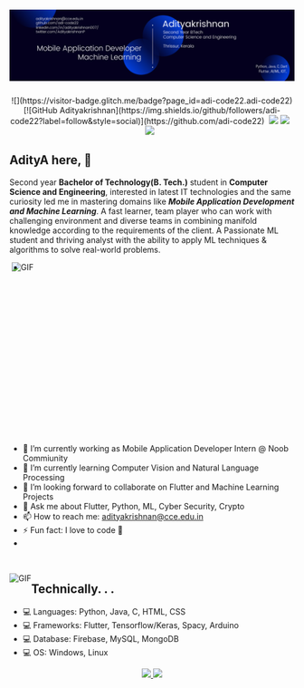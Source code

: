 # [![Adityakrishnan header](https://github.com/adi-code22/adi-code22/blob/main/files/Adityakrishnan.png?raw=true)](https://www.linkedin.com/in/adityakrishnan007/)
<p align='center'>
![](https://visitor-badge.glitch.me/badge?page_id=adi-code22.adi-code22)
[![GitHub Adityakrishnan](https://img.shields.io/github/followers/adi-code22?label=follow&style=social)](https://github.com/adi-code22)&nbsp;
<a href="https://www.linkedin.com/in/adityakrishnan007/"><img height="30" src="https://github.com/WaylonWalker/WaylonWalker/blob/main/icon/linkedin.png?raw=true"></a>
<a href="https://twitter.com/AdityakrishnanP"><img height="30" src="https://github.com/WaylonWalker/WaylonWalker/blob/main/icon/twitter.png?raw=true"></a>&nbsp;&nbsp;
<a href="https://instagram.com/adityakrishnan_22"><img height="30" src="https://github.com/WaylonWalker/WaylonWalker/blob/main/icon/instagram.jpg?raw=true"></a>&nbsp;&nbsp;
</p>

## AdityA here,  👋
Second year **Bachelor of Technology(B. Tech.)** student in **Computer Science and Engineering**, interested in latest IT technologies and the same curiosity led me in mastering domains like ***Mobile Application Development and Machine Learning***. A fast learner, team player who can work with challenging environment and diverse teams in combining manifold knowledge according to the requirements of the client. A Passionate ML student and thriving analyst with the ability to apply ML techniques & algorithms to solve real-world problems.

<!-- <p align="left"> <img src="https://github-readme-stats.vercel.app/api?username=adi-code22&show_icons=true&theme=gotham" alt="adi-code22" width="453" height="320"/> -->

<img align="right" alt="GIF" src="https://github.com/abhisheknaiidu/abhisheknaiidu/blob/master/code.gif?raw=true" width="500" height="320" />

- 
- 🔭 I’m currently working as Mobile Application Developer Intern @ Noob Commiunity
- 🌱 I’m currently learning Computer Vision and Natural Language Processing
- 👯 I’m looking forward to collaborate on Flutter and Machine Learning Projects
- 💬 Ask me about Flutter, Python, ML, Cyber Security, Crypto
- 📫 How to reach me: adityakrishnan@cce.edu.in
- ⚡ Fun fact: I love to code 🤪 
- 

<p>&nbsp;</p>

<img align="left" alt="GIF" src="https://github-readme-stats.vercel.app/api?username=adi-code22" />


## Technically. . .
- 💻 Languages: Python, Java, C, HTML, CSS
- 💻 Frameworks: Flutter, Tensorflow/Keras, Spacy, Arduino
- 💻 Database: Firebase, MySQL, MongoDB
- 💻 OS: Windows, Linux


<p align="center">
<a href="https://github.com/adi-code22">
  <img height="180em" src="https://github-readme-stats-eight-theta.vercel.app/api?username=adi-code22&show_icons=true&include_all_commits=true&count_private=true&bg_color=333399,833ab4,c13584,f77737&title_color=fff&text_color=fff&icon_color=fff"/>
  <img height="180em" src="https://github-readme-stats-eight-theta.vercel.app/api/top-langs/?username=adi-code22&layout=compact&langs_count=8&bg_color=333399,833ab4,c13584,f77737&title_color=fff&text_color=fff&icon_color=fff"/>
</a>
</p>
